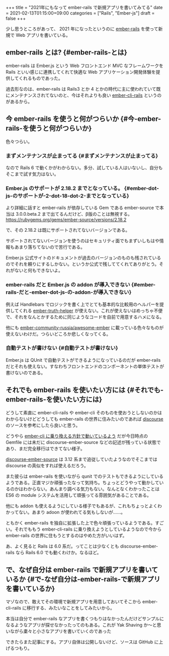 +++
title = "2021年にもなって ember-rails で新規アプリを書いてみてる"
date = 2021-02-13T01:15:00+09:00
categories = ["Rails", "Ember-js"]
draft = false
+++

少し思うところがあって、
2021 年になったというのに [ember-rails](https://github.com/emberjs/ember-rails) を使って新規で Web アプリを書いている。


## ember-rails とは? {#ember-rails-とは}

ember-rails は
Ember.js という Web フロントエンド MVC なフレームワークを
Rails といい感じに連携してくれて快適な Web アプリケーション開発体験を提供してくれるものであった。

過去形なのは、ember-rails は Rails3 とか 4 とかの時代に主に使われていて既にメンテナンスされてないのと、今はそれよりも良い [ember-cli-rails](https://github.com/thoughtbot/ember-cli-rails) というのがあるから。


## 今 ember-rails を使うと何がつらいか {#今-ember-rails-を使うと何がつらいか}

色々つらい。


### まずメンテナンスが止まってる {#まずメンテナンスが止まってる}

なので Rails 6 で動くかがわからない。多分、試している人はいないし、自分もそこまで試す気力はない。


### Ember.js のサポートが 2.18.2 までとなっている。 {#ember-dot-js-のサポートが-2-dot-18-dot-2-までとなっている}

より詳細に話すと
ember-rails が依存している Gem である ember-source で本当は 3.0.0.beta.2 まで出てるんだけど、β版のことは無視する。
<https://rubygems.org/gems/ember-source/versions/2.18.2>

で、その 2.18.2 は既にサポートされてないバージョンである。

サポートされてないバージョンを使うのはセキュリティ面でもまずいしもはや情報もあまり落ちてないので苦行である。

Ember.js 公式サイトのドキュメントが過去のバージョンのものも残されているのでそれを頼りにするしかない。というか公式で残しててくれてありがとう。それがないと何もできないよ。


### ember-rails だと Ember.js の addon が導入できない {#ember-rails-だと-ember-dot-js-の-addon-が導入できない}

例えば Handlebars でロジックを書く上でとても基本的な比較用のヘルパーを提供してくれる [ember-truth-helper](https://github.com/jmurphyau/ember-truth-helpers) が使えない。これが使えないはめっちゃ不便で、それをなんとかするために同じようなコードを自前で用意するハメになる。

他にも [ember-community-russia/awesome-ember](https://github.com/ember-community-russia/awesome-ember) に載っている色々なものが使えないわけだ。つらいどころか悲しくなってくる。


### 自動テストが書けない {#自動テストが書けない}

Ember.js は QUnit で自動テストができるようになっているのだが
ember-rails だとそれも使えない。すなわちフロントエンドのコンポーネントの単体テストが書けないのである。


## それでも ember-rails を使いたい方には {#それでも-ember-rails-を使いたい方には}

どうして素直に ember-cli-rails や ember-cli そのものを使おうとしないのかはわからないけどどうしても ember-rails の世界に住みたいのであれば
[discourse](https://github.com/discourse/discourse) のソースを参考にしたら良いと思う。

どうやら [ember-cli に乗り換える方針で動いているよう](https://github.com/discourse/discourse/pull/11932) だが今日時点の Gemfile には未だに discourse-ember-source などの記述が残っている状態であり、まだ完全移行はできてない様子。

[discourse-ember-source](https://rubygems.org/gems/discourse-ember-source/versions/3.12.2.2) は 3.12 系まで追従していたようなのでそこまでは discourse の真似をすれば使えるだろう。

また彼らは ember-rails を使いながら qunit でのテストもできるようにしているようである。正直マジか頑張ったなって気持ち。ちょっとどうやって動かしているのかはわからない。あんまり調べる気力もない。なんとなくわかったことは ES6 の module システムを活用して頑張ってる雰囲気があることである。

他にも addon も使えるようにしている様子でもあるが、これもちょっとよくわかってない。あまり adoon が使われてる気もしないが……。

ともかく ember-rails を独自に拡張した上で色々頑張っているようである。すごい。それでももう ember-cli-rails に乗り換えようとしているようなので今から ember-rails の世界に住もうとするのはやめた方がいいはず。

あ、よく見ると Rails は 6.0 系だ。ってことは少なくとも discourse-ember-rails なら Rails 6.0 でも動くわけか。なるほど。


## で、なぜ自分は ember-rails で新規アプリを書いているか {#で-なぜ自分は-ember-rails-で新規アプリを書いているか}

マゾなので、敢えてその環境で新規アプリを用意しておいてそこから ember-cli-rails に移行する、みたいなことをしてみたいから。

本当は自分で ember-rails なアプリを書くつもりはなかったんだけどサンプルになるようなアプリが探せなかったってのもある。これが Yak Shaving か〜と思いながら粛々と小さなアプリを書いていくのであった

できたらまた記事にする。アプリ自体は公開しないけど、ソースは GitHub に上げるつもり。
